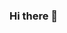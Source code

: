 ### Hi there 👋

<!--
**KensahH/KensahH** is a ✨ _special_ ✨ repository because its `README.md` (this file) appears on your GitHub profile.

Here are some ideas to get you started:

- 🔭 I’m currently working on something cool...
- 🌱 I’m currently learning nodejs..
- 👯 I’m looking to collaborate on youtube and with organizations..
- 🤔 I’m looking for help with integrating AI models to web applications...
- 💬 Ask me about journey so far...
- 📫 How to reach me: github..
- 😄 Pronouns: she/her...
- ⚡ Fun fact: I'am scared of cats...
-->
